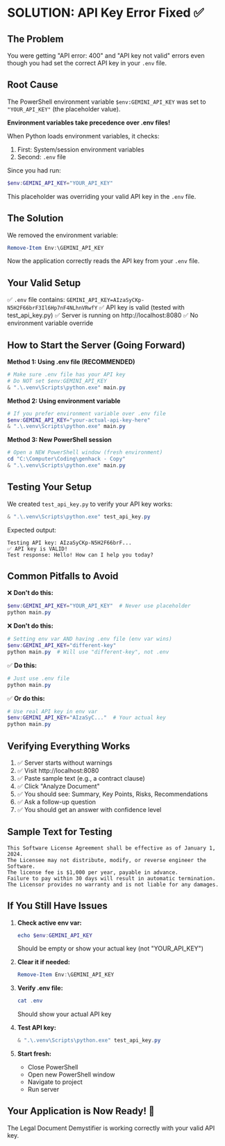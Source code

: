 # SOLUTION: API Key Error Fixed ✅

## The Problem
You were getting "API error: 400" and "API key not valid" errors even though you had set the correct API key in your `.env` file.

## Root Cause
The PowerShell environment variable `$env:GEMINI_API_KEY` was set to `"YOUR_API_KEY"` (the placeholder value).

**Environment variables take precedence over .env files!**

When Python loads environment variables, it checks:
1. First: System/session environment variables
2. Second: `.env` file

Since you had run:
```powershell
$env:GEMINI_API_KEY="YOUR_API_KEY"
```

This placeholder was overriding your valid API key in the `.env` file.

## The Solution
We removed the environment variable:
```powershell
Remove-Item Env:\GEMINI_API_KEY
```

Now the application correctly reads the API key from your `.env` file.

## Your Valid Setup
✅ `.env` file contains: `GEMINI_API_KEY=AIzaSyCKp-N5H2F66brF3Il6Hp7nF4NLhnVRwfY`
✅ API key is valid (tested with test_api_key.py)
✅ Server is running on http://localhost:8080
✅ No environment variable override

## How to Start the Server (Going Forward)

**Method 1: Using .env file (RECOMMENDED)**
```powershell
# Make sure .env file has your API key
# Do NOT set $env:GEMINI_API_KEY
& ".\.venv\Scripts\python.exe" main.py
```

**Method 2: Using environment variable**
```powershell
# If you prefer environment variable over .env file
$env:GEMINI_API_KEY="your-actual-api-key-here"
& ".\.venv\Scripts\python.exe" main.py
```

**Method 3: New PowerShell session**
```powershell
# Open a NEW PowerShell window (fresh environment)
cd "C:\Computer\Coding\genhack - Copy"
& ".\.venv\Scripts\python.exe" main.py
```

## Testing Your Setup
We created `test_api_key.py` to verify your API key works:
```powershell
& ".\.venv\Scripts\python.exe" test_api_key.py
```

Expected output:
```
Testing API key: AIzaSyCKp-N5H2F66brF...
✅ API key is VALID!
Test response: Hello! How can I help you today?
```

## Common Pitfalls to Avoid

❌ **Don't do this:**
```powershell
$env:GEMINI_API_KEY="YOUR_API_KEY"  # Never use placeholder
python main.py
```

❌ **Don't do this:**
```powershell
# Setting env var AND having .env file (env var wins)
$env:GEMINI_API_KEY="different-key"  
python main.py  # Will use "different-key", not .env
```

✅ **Do this:**
```powershell
# Just use .env file
python main.py
```

✅ **Or do this:**
```powershell
# Use real API key in env var
$env:GEMINI_API_KEY="AIzaSyC..."  # Your actual key
python main.py
```

## Verifying Everything Works

1. ✅ Server starts without warnings
2. ✅ Visit http://localhost:8080
3. ✅ Paste sample text (e.g., a contract clause)
4. ✅ Click "Analyze Document"
5. ✅ You should see: Summary, Key Points, Risks, Recommendations
6. ✅ Ask a follow-up question
7. ✅ You should get an answer with confidence level

## Sample Text for Testing
```
This Software License Agreement shall be effective as of January 1, 2024. 
The Licensee may not distribute, modify, or reverse engineer the Software. 
The license fee is $1,000 per year, payable in advance. 
Failure to pay within 30 days will result in automatic termination. 
The Licensor provides no warranty and is not liable for any damages.
```

## If You Still Have Issues

1. **Check active env var:**
   ```powershell
   echo $env:GEMINI_API_KEY
   ```
   Should be empty or show your actual key (not "YOUR_API_KEY")

2. **Clear it if needed:**
   ```powershell
   Remove-Item Env:\GEMINI_API_KEY
   ```

3. **Verify .env file:**
   ```powershell
   cat .env
   ```
   Should show your actual API key

4. **Test API key:**
   ```powershell
   & ".\.venv\Scripts\python.exe" test_api_key.py
   ```

5. **Start fresh:**
   - Close PowerShell
   - Open new PowerShell window
   - Navigate to project
   - Run server

## Your Application is Now Ready! 🎉

The Legal Document Demystifier is working correctly with your valid API key.
